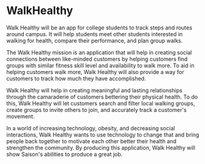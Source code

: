 # WalkHealthy

Walk Healthy will be an app for college students to track steps and routes around campus. 
It will help students meet other students interested in walking for health, compare their performance,
and plan group walks.

The Walk Healthy mission is an application that will help in creating social connections between like-minded
customers by helping customers find groups with similar fitness skill level and availability to walk more.
To aid in helping customers walk more, Walk Healthy will also provide a way for customers to track how much
they have accomplished.

Walk Healthy will help in creating meaningful and lasting relationships through the camaraderie of customers
bettering their physical health. To do this, Walk Healthy will let customers search and filter local walking
groups, create groups to invite others to join, and accurately track a customer's movement.

In a world of increasing technology, obesity, and decreasing social interactions, Walk Healthy wants to
use technology to change that and bring people back together to motivate each other better their health and
strengthen the community. By producing this application, Walk Healthy will show Saison's abilities to produce
a great job.
